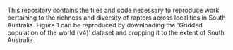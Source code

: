 This repository contains the files and code necessary to reproduce work pertaining to the richness and diversity of raptors across localities in South Australia. Figure 1 can be reproduced by downloading the 'Gridded population of the world (v4)' dataset and cropping it to the extent of South Australia. 
